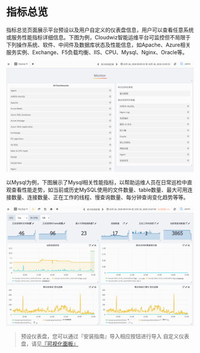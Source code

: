 # 指标总览

指标总览页面展示平台预设以及用户自定义的仪表盘信息，用户可以查看任意系统或服务性能指标详细信息。下图为例，Cloudwiz智能运维平台可监控但不局限于下列操作系统、软件、中间件及数据库状态及性能信息，如Apache、Azure相关服务实例、Exchange、F5负载均衡、IIS、CPU、Mysql、Nginx、Oracle等。

![](/part4/images/metrics_step1.png)

以Mysql为例，下图展示了Mysql相关性能指标，以帮助运维人员在日常巡检中直观查看性能走势，如当前或历史MySQL使用的文件数量、table数量、最大可用连接数量、连接数量、正在工作的线程、慢查询数量、每分钟查询变化趋势等等。

![](/part4/images/metrics_step2.png)

> 预设仪表盘，您可以通过『安装指南』导入相应按钮进行导入
> 自定义仪表盘，请见[『可视化面板』](https://cloudwiz.cn/document/part4/ui_dashboard.html)


